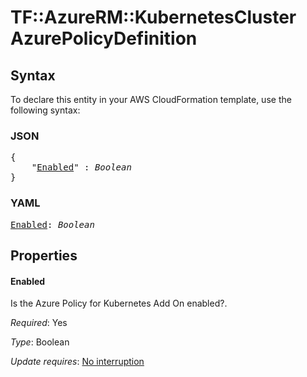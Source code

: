 # TF::AzureRM::KubernetesCluster AzurePolicyDefinition

## Syntax

To declare this entity in your AWS CloudFormation template, use the following syntax:

### JSON

<pre>
{
    "<a href="#enabled" title="Enabled">Enabled</a>" : <i>Boolean</i>
}
</pre>

### YAML

<pre>
<a href="#enabled" title="Enabled">Enabled</a>: <i>Boolean</i>
</pre>

## Properties

#### Enabled

Is the Azure Policy for Kubernetes Add On enabled?.

_Required_: Yes

_Type_: Boolean

_Update requires_: [No interruption](https://docs.aws.amazon.com/AWSCloudFormation/latest/UserGuide/using-cfn-updating-stacks-update-behaviors.html#update-no-interrupt)

